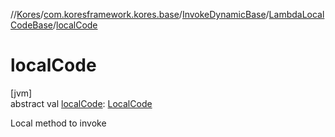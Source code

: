 //[Kores](../../../../index.md)/[com.koresframework.kores.base](../../index.md)/[InvokeDynamicBase](../index.md)/[LambdaLocalCodeBase](index.md)/[localCode](local-code.md)

# localCode

[jvm]\
abstract val [localCode](local-code.md): [LocalCode](../../-local-code/index.md)

Local method to invoke
